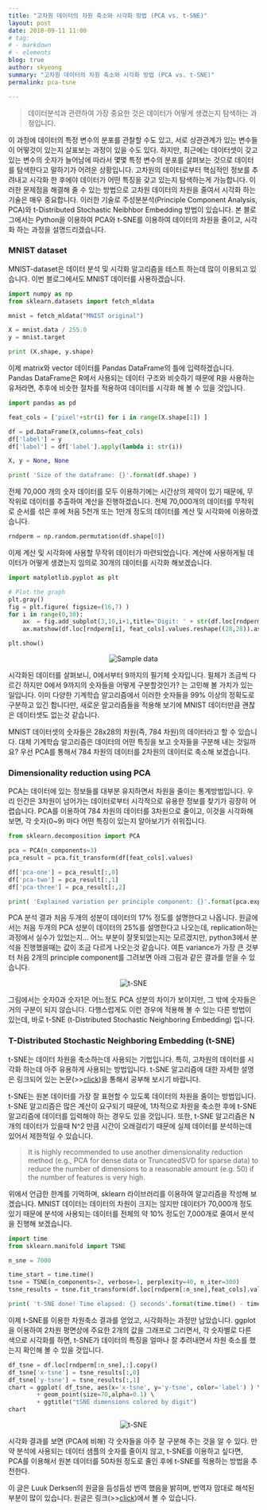 ```yaml
---
title: "고차원 데이터의 차원 축소와 시각화 방법 (PCA vs. t-SNE)"
layout: post
date: 2018-09-11 11:00
# tag:
# - markdown
# - elements
blog: true
author: skyeong
summary: "고차원 데이터의 차원 축소와 시각화 방법 (PCA vs. t-SNE)"
permalink: pca-tsne

---
```

>데이터분석과 관련하여 가장 중요한 것은 데이터가 어떻게 생겼는지 탐색하는 과정입니다. 


이 과정에 데이터의 특정 변수의 분포를 관찰할 수도 있고, 서로 상관관계가 있는 변수들이 어떻것이 있는지 살표보는 과정이 있을 수도 있다. 하지만, 최근에는 데이터셋이 갖고 있는 변수의 숫자가 늘어남에 따라서 몇몇 특정 변수의 분포를 살펴보는 것으로 데이터를 탐색한다고 말하기가 어려운 상황입니다. 고차원의 데이터로부터 핵심적인 정보를 추려내고 시각화 한 후에야 데이터가 어떤 특징을 갖고 있는지 탐색하는게 가능합니다. 이러한 문제점을 해결해 줄 수 있는 방법으로 고차원 데이터의 차원을 줄여서 시각화 하는 기술은 매우 중요합니다. 이러한 기술로 주성분분석(Principle Component Analysis, PCA)와 t-Distributed Stochastic Neibhbor Embedding 방법이 있습니다. 본 블로그에서는 Python을 이용하여 PCA와 t-SNE를 이용하여 데이터의 차원을 줄이고, 시각화 하는 과정을 설명드리겠습니다.

### MNIST dataset 
MNIST-dataset은 데이터 분석 및 시각화 알고리즘을 테스트 하는데 많이 이용되고 있습니다. 이번 블로그에서도 MNIST 데이터를 사용하겠습니다.

~~~python
import numpy as np
from sklearn.datasets import fetch_mldata

mnist = fetch_mldata("MNIST original")

X = mnist.data / 255.0
y = mnist.target

print (X.shape, y.shape)
~~~

이제 matrix와 vector 데이터를 Pandas DataFrame의 틀에 입력하겠습니다. Pandas DataFrame은 R에서 사용되는 데이터 구조와 비슷하기 때문에 R을 사용하는 유저라면, 추후에 비슷한 절차를 적용하여 데이터를 시각화 해 볼 수 있을 것입니다.

~~~python
import pandas as pd

feat_cols = ['pixel'+str(i) for i in range(X.shape[1]) ]

df = pd.DataFrame(X,columns=feat_cols)
df['label'] = y
df['label'] = df['label'].apply(lambda i: str(i))

X, y = None, None

print( 'Size of the dataframe: {}'.format(df.shape) )
~~~

전체 70,000 개의 숫자 데이터를 모두 이용하기에는 시간상의 제약이 있기 때문에, 무작위로 데이터를 추출하여 계산을 진행하겠습니다. 전체 70,000개의 데이터를 무작위로 순서를 섞은 후에 처음 5천개 또는 1만개 정도의 데이터를 계산 및 시각화에 이용하겠습니다.

~~~python
rndperm = np.random.permutation(df.shape[0])
~~~

이제 계산 및 시각화에 사용할 무작위 데이터가 마련되었습니다. 계산에 사용하게될 데이터가 어떻게 생겼는지 임의로 30개의 데이터를 시각화 해보겠습니다.

~~~python
import matplotlib.pyplot as plt

# Plot the graph
plt.gray()
fig = plt.figure( figsize=(16,7) )
for i in range(0,30):
    ax  = fig.add_subplot(3,10,i+1,title='Digit: ' + str(df.loc[rndperm[i], 'label']) )
    ax.matshow(df.loc[rndperm[i], feat_cols].values.reshape((28,28)).astype(float))

plt.show()
~~~



<p align="center">
  <img src="/assets/images/posts/data_analysis/mnist_sample.png" alt="Sample data"/>
</p>


시각화된 데이터를 살펴보니, 0에서부터 9까지의 필기체 숫자입니다. 필체가 조금씩 다르긴 하지만 0에서 9까지의 숫자들을 어떻게 구분할것인가? 는 고민해 볼 가치가 있는 일입니다. 이미 다양한 기계학습 알고리즘에서 이러한 숫자들을 99% 이상의 정확도로 구분하고 있긴 합니다만, 새로운 알고리즘들을 적용해 보기에 MNIST 데이터만큼 괜찮은 데이터셋도 없는것 같습니다.

MNIST 데이터셋의 숫자들은 28x28의 차원(즉, 784 차원)의 데이터라고 할 수 있습니다. 대체 기계학습 알고리즘은 데이터의 어떤 특징을 보고 숫자들을 구분해 내는 것일까요? 우선 PCA를 통해서 784 차원의 데이터를 2차원의 데이터로 축소해 보겠습니다.

### Dimensionality reduction using PCA
PCA는 데이터에 있는 정보들를 대부분 유지하면서 차원을 줄이는 통계방법입니다. 우리 인간은 3차원이 넘어가는 데이터로부터 시각적으로 유용한 정보를 찾기가 굉장히 어렵습니다. PCA를 이용하여 784 차원의 데이터를 3차원으로 줄이고, 이것을 시각화해 보면, 각 숫자(0~9) 마다 어떤 특징이 있는지 알아보기가 쉬워집니다.

~~~python
from sklearn.decomposition import PCA

pca = PCA(n_components=3)
pca_result = pca.fit_transform(df[feat_cols].values)

df['pca-one'] = pca_result[:,0]
df['pca-two'] = pca_result[:,1]
df['pca-three'] = pca_result[:,2]

print( 'Explained variation per principle component: {}'.format(pca.explained_variance_ratio_))
~~~

PCA 분석 결과 처음 두개의 성분이 데이터의 17% 정도를 설명한다고 나옵니다. 원글에서는 처음 두개의 PCA 성분이 데이터의 25%를 설명한다고 나오는데, replication하는 과정에서 실수가 있었는지... 어느 부분이 잘못되었는지는 모르겠지만, python3에서 분석을 진행했을때는 값이 조금 다르게 나오는것 같습니다. 여튼 variance가 가장 큰 것부터 처음 2개의 principle component를 그려보면 아래 그림과 같은 결과를 얻을 수 있습니다.



<p align="center">
  <img src="/assets/images/posts/data_analysis/mnist_pca.png" alt="t-SNE"/>
</p>

그림에서는 숫자0과 숫자1은 어느정도 PCA 성분의 차이가 보이지만, 그 밖에 숫자들은 거의 구분이 되지 않습니다. 다행스럽게도 이런 경우에 적용해 볼 수 있는 다른 방법이 있는데, 바로 t-SNE (t-Distributed Stochastic Neighboring Embedding) 입니다.

### T-Distributed Stochastic Neighboring Embedding (t-SNE)

t-SNE는 데이터 차원을 축소하는데 사용되는 기법입니다. 특히, 고차원의 데이터를 시각화 하는데 아주 유용하게 사용되는 방법입니다. t-SNE 알고리즘에 대한 자세한 설명은 링크되어 있는 논문(>><a href="https://jmlr.org/papers/volume9/vandermaaten08a/vandermaaten08a.pdf" target="_blank">click</a>)을 통해서 공부해 보시기 바랍니다.

t-SNE는 원본 데이터를 가장 잘 표현할 수 있도록 데이터의 차원을 줄이는 방법입니다. t-SNE 알고리즘은 많은 계산이 요구되기 때문에, 1차적으로 차원을 축소한 후에 t-SNE 알고리즘에 데이터를 입력해야 하는 경우도 있을 것입니다. 또한, t-SNE 알고리즘은 N개의 데이터가 있을때 N^2 만큼 시간이 오래걸리기 때문에 실제 데이터를 분석하는데 있어서 제한적일 수 있습니다.

>It is highly recommended to use another dimensionality reduction method (e.g., PCA for dense data or TruncatedSVD for sparse data) to reduce the number of dimensions to a reasonable amount (e.g. 50) if the number of features is very high.

위에서 언급한 한계를 기억하며, sklearn 라이브러리를 이용하여 알고리즘을 작성해 보겠습니다. MNIST 데이터는 데이터의 차원이 크지는 않지만 데이터가 70,000개 정도 있기 때문에 분석에 사용되는 데이터를 전체의 약 10% 정도인 7,000개로 줄여서 분석을 진행해 보겠습니다.

~~~python
import time
from sklearn.manifold import TSNE

n_sne = 7000

time_start = time.time()
tsne = TSNE(n_components=2, verbose=1, perplexity=40, n_iter=300)
tsne_results = tsne.fit_transform(df.loc[rndperm[:n_sne],feat_cols].values)

print( 't-SNE done! Time elapsed: {} seconds'.format(time.time() - time_start )
~~~

이제 t-SNE를 이용한 차원축소 결과를 얻었고, 시각화하는 과정만 남았습니다. ggplot을 이용하여 2차원 평면상에 주요한 2개의 값을 그래프로 그리면서, 각 숫자별로 다른 색으로 시각화를 하면, t-SNE가 데이터의 특징을 얼마나 잘 추려내면서 차원 축소를 했는지 확인해 볼 수 있을 것입니다.

~~~python
df_tsne = df.loc[rndperm[:n_sne],:].copy() 
df_tsne['x-tsne'] = tsne_results[:,0] 
df_tsne['y-tsne'] = tsne_results[:,1] 
chart = ggplot( df_tsne, aes(x='x-tsne', y='y-tsne', color='label') ) \ 
        + geom_point(size=70,alpha=0.1) \ 
        + ggtitle("tSNE dimensions colored by digit") 
chart
~~~


<p align="center">
  <img src="/assets/images/posts/data_analysis/mnist_tsne.png" alt="t-SNE"/>
</p>

시각화 결과를 보면 (PCA에 비해) 각 숫자들을 아주 잘 구분해 주는 것을 알 수 있다. 만약 분석에 사용되는 데이터 샘플의 숫자를 줄이지 않고, t-SNE를 이용하고 싶다면, PCA를 이용해서 원본 데이터를 50차원 정도로 줄인 후에 t-SNE를 적용하는 방법을 추천한다.

이 글은 Luuk Derksen의 원글을 듬성듬성 번역 했음을 밝히며, 번역자 맘대로 해석된 부분이 많이 있습니다. 원글은 링크(>><a href="https://medium.com/@luckylwk/visualising-high-dimensional-datasets-using-pca-and-t-sne-in-python-8ef87e7915b" target="_blank">click</a>)에서 볼 수 있습니다. 





